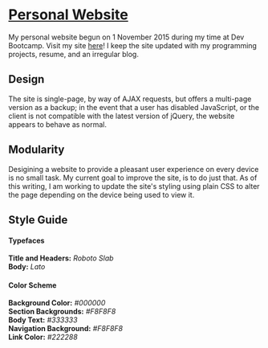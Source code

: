 # <a href="http://peternatewood.com" target="_blank">Personal Website</a>
My personal website begun on 1 November 2015 during my time at Dev Bootcamp. Visit my site <a href="http://peternatewood.com" target="_blank">here</a>! I keep the site updated with my programming projects, resume, and an irregular blog.

## Design
The site is single-page, by way of AJAX requests, but offers a multi-page version as a backup; in the event that a user has disabled JavaScript, or the client is not compatible with the latest version of jQuery, the website appears to behave as normal.

## Modularity
Desigining a website to provide a pleasant user experience on every device is no small task. My current goal to improve the site, is to do just that. As of this writing, I am working to update the site's styling using plain CSS to alter the page depending on the device being used to view it.

## Style Guide
#### Typefaces
**Title and Headers:** _Roboto Slab_<br/>
**Body:** _Lato_

#### Color Scheme
**Background Color:** _#000000_<br/>
**Section Backgrounds:** _#F8F8F8_<br/>
**Body Text:** _#333333_<br/>
**Navigation Background:** _#F8F8F8_<br/>
**Link Color:** _#222288_<br/>
